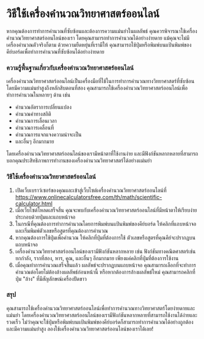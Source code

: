 วิธีใช้เครื่องคำนวณวิทยาศาสตร์ออนไลน์
=====================================

หากคุณต้องการทำการคำนวณที่ซับซ้อนและต้องการความแม่นยำในผลลัพธ์ คุณควรพิจารณาใช้เครื่องคำนวณวิทยาศาสตร์ออนไลน์ของเรา โดยคุณสามารถทำการคำนวณได้อย่างง่ายดาย แม้คุณจะไม่มีเครื่องคำนวณตัวจริงก็ตาม ด้วยความยืดหยุ่นที่เรามีให้ คุณสามารถใช้ปุ่มหรือพิมพ์บนแป้นพิมพ์ของคีย์บอร์ดเพื่อทำการคำนวณที่ซับซ้อนได้อย่างง่ายดาย

### ความรู้พื้นฐานเกี่ยวกับเครื่องคำนวณวิทยาศาสตร์ออนไลน์

เครื่องคำนวณวิทยาศาสตร์ออนไลน์เป็นเครื่องมือที่ใช้ในการทำการคำนวณทางวิทยาศาสตร์ที่ซับซ้อน โดยมีความแม่นยำสูงถึงหลักสิบตอนที่สอง คุณสามารถใช้เครื่องคำนวณวิทยาศาสตร์ออนไลน์เพื่อทำการคำนวณในหลายๆ ด้าน เช่น

- คำนวณอัตราการเปลี่ยนแปลง
- คำนวณค่าทางสถิติ
- คำนวณการเลื่อนเวลา
- คำนวณการเคลื่อนที่
- คำนวณการแจกแจงความน่าจะเป็น
- และอื่นๆ อีกมากมาย

โดยเครื่องคำนวณวิทยาศาสตร์ออนไลน์ของเรามีหน้าตาที่ใช้งานง่าย และมีฟังก์ชันหลากหลายที่สามารถบอกคุณประสิทธิภาพการทำงานของเครื่องคำนวณวิทยาศาสตร์ได้อย่างแม่นยำ

### วิธีใช้เครื่องคำนวณวิทยาศาสตร์ออนไลน์

1. เปิดเว็บเบราว์เซอร์ของคุณและเข้าสู่เว็บไซต์เครื่องคำนวณวิทยาศาสตร์ออนไลน์ที่ <https://www.onlinecalculatorsfree.com/th/math/scientific-calculator.html>
2. เมื่อเว็บไซต์โหลดเสร็จสิ้น คุณจะพบกับเครื่องคำนวณวิทยาศาสตร์ออนไลน์ที่มีหน้าตาให้เรียบง่าย ประกอบด้วยปุ่มและแถบหน้าจอ
3. ในกรณีที่คุณต้องการทำการคำนวณโดยการพิมพ์บนแป้นพิมพ์ของคีย์บอร์ด ให้คลิกที่แถบหน้าจอและเริ่มพิมพ์ตัวเลขหรือสูตรที่คุณต้องการคำนวณ
4. หากคุณต้องการใช้ปุ่มเพื่อคำนวณ ให้คลิกที่ปุ่มที่ต้องการใช้ ตัวเลขหรือสูตรที่คุณคีย์จะปรากฏบนแถบหน้าจอ
5. เครื่องคำนวณวิทยาศาสตร์ออนไลน์ของเรามีฟังก์ชันหลากหลาย เช่น ฟังก์ชันทางคณิตศาสตร์เช่น ยกกำลัง, รากที่สอง, หาร, คูณ, และอื่นๆ อีกมากมาย เพียงแค่คลิกที่ปุ่มที่ต้องการใช้งาน
6. เมื่อคุณทำการคำนวณเสร็จสิ้นแล้ว ผลลัพธ์จะปรากฏบนแถบหน้าจอ คุณสามารถเลือกที่จะทำการคำนวณต่อโดยไม่ต้องล้างผลลัพธ์ก่อนหน้านี้ หรือหากต้องการล้างผลลัพธ์ใหม่ คุณสามารถคลิกที่ปุ่ม "ล้าง" ที่มีสัญลักษณ์เครื่องปัดขาว

### สรุป

คุณสามารถใช้เครื่องคำนวณวิทยาศาสตร์ออนไลน์เพื่อทำการคำนวณทางวิทยาศาสตร์โดยง่ายดายและแม่นยำ โดยเครื่องคำนวณวิทยาศาสตร์ออนไลน์ของเรามีฟังก์ชันหลากหลายที่สามารถใช้งานได้ง่ายและรวดเร็ว ไม่ว่าคุณจะใช้ปุ่มหรือพิมพ์บนแป้นพิมพ์ของคีย์บอร์ดก็สามารถทำการคำนวณได้อย่างถูกต้องและมีความแม่นยำสูง ลองใช้เครื่องคำนวณวิทยาศาสตร์ออนไลน์ของเราได้เลย!
